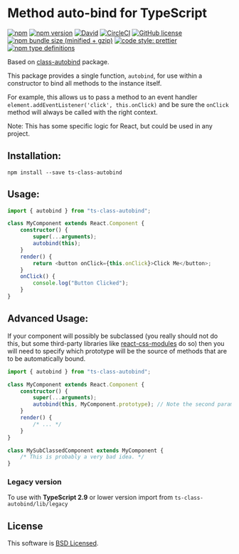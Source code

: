 # Method auto-bind for TypeScript

[![npm](https://img.shields.io/npm/dt/ts-class-autobind.svg)](https://www.npmjs.com/package/ts-class-autobind)
[![npm version](https://badge.fury.io/js/ts-class-autobind.svg)](https://badge.fury.io/js/ts-class-autobind)
[![David](https://img.shields.io/david/dev/DavidArutiunian/ts-class-autobind.svg)](https://github.com/DavidArutiunian/ts-class-autobind)
[![CircleCI](https://circleci.com/gh/DavidArutiunian/ts-class-autobind/tree/master.svg?style=svg)](https://circleci.com/gh/DavidArutiunian/ts-class-autobind/tree/master)
[![GitHub license](https://img.shields.io/github/license/DavidArutiunian/ts-class-autobind.svg)](https://github.com/DavidArutiunian/ts-class-autobind/blob/master/LICENSE.md)
[![npm bundle size (minified + gzip)](https://img.shields.io/bundlephobia/minzip/ts-class-autobind.svg)](https://www.npmjs.com/package/ts-class-autobind)
[![code style: prettier](https://img.shields.io/badge/code_style-prettier-ff69b4.svg?style=flat-square)](https://github.com/prettier/prettier)
[![npm type definitions](https://img.shields.io/npm/types/ts-class-autobind.svg)](https://github.com/DavidArutiunian/ts-class-autobind)

Based on [class-autobind](https://github.com/kodefox/class-autobind) package.

This package provides a single function, `autobind`, for use within a constructor to bind all methods to the instance itself.

For example, this allows us to pass a method to an event handler `element.addEventListener('click', this.onClick)` and be sure the `onClick` method will always be called with the right context.

Note: This has some specific logic for React, but could be used in any project.

## Installation:

`npm install --save ts-class-autobind`

## Usage:

```typescript jsx
import { autobind } from "ts-class-autobind";

class MyComponent extends React.Component {
    constructor() {
        super(...arguments);
        autobind(this);
    }
    render() {
        return <button onClick={this.onClick}>Click Me</button>;
    }
    onClick() {
        console.log("Button Clicked");
    }
}
```

## Advanced Usage:

If your component will possibly be subclassed (you really should not do this, but some third-party libraries like [react-css-modules](https://npmjs.com/package/react-css-modules) do so) then you will need to specify which prototype will be the source of methods that are to be automatically bound.

```typescript jsx
import { autobind } from "ts-class-autobind";

class MyComponent extends React.Component {
    constructor() {
        super(...arguments);
        autobind(this, MyComponent.prototype); // Note the second parameter.
    }
    render() {
        /* ... */
    }
}

class MySubClassedComponent extends MyComponent {
    /* This is probably a very bad idea. */
}
```

### Legacy version

To use with **TypeScript 2.9** or lower version import from `ts-class-autobind/lib/legacy`

## License

This software is [BSD Licensed](/LICENSE.md).
